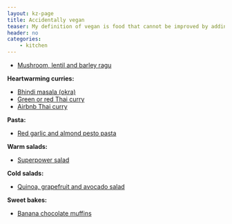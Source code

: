 ```yaml
---
layout: kz-page
title: Accidentally vegan
teaser: My definition of vegan is food that cannot be improved by adding non-vegan ingredients.
header: no
categories:
    - kitchen
---
```


* [Mushroom, lentil and barley ragu](/kitchen/mushroom-lentil-barley-ragu/)

**Heartwarming curries:**
* [Bhindi masala (okra)](/kitchen/bhindi-masala/)
* [Green or red Thai curry](/kitchen/thai-curry/)
* [Airbnb Thai curry](/kitchen/airbnb-thai-curry/)

**Pasta:**
* [Red garlic and almond pesto pasta](/kitchen/red-garlic-almond-pesto-pasta/)

**Warm salads:**
* [Superpower salad](/kitchen/superpower-salad/)

**Cold salads:**
* [Quinoa, grapefruit and avocado salad](/kitchen/quinoa-grapefruit-avo-salad/)

**Sweet bakes:**
* [Banana chocolate muffins](/kitchen/banana-chocolate-muffins/) 

